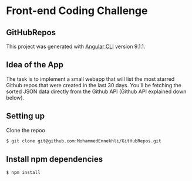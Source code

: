 # Front-end Coding Challenge

## GitHubRepos

This project was generated with [Angular CLI](https://github.com/angular/angular-cli) version 9.1.1.

## Idea of the App

The task is to implement a small webapp that will list the most starred Github repos that were created in the last 30 days. You'll be fetching the sorted JSON data directly from the Github API (Github API explained down below).

## Setting up

Clone the repoo

```sh
$ git clone git@github.com:MohammedEnnekhli/GitHubRepos.git
```

## Install npm dependencies

```sh
$ npm install
```

